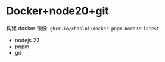 # Docker+node20+git

构建 docker 镜像: `ghcr.io/chaslui/docker-pnpm-node22:latest`

- nodejs 22
- pnpm
- git
